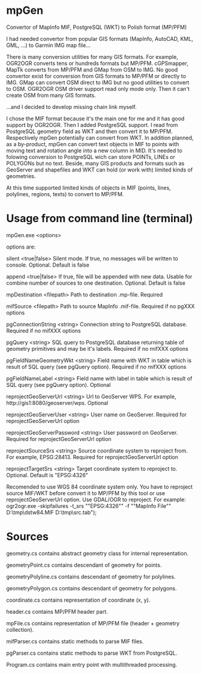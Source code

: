 # mpGen
Convertor of MapInfo MIF, PostgreSQL (WKT) to Polish format (MP/PFM)

I had needed convertor from popular GIS formats (MapInfo, AutoCAD, KML, GML, ...) to Garmin IMG map file...

There is many conversion utilities for many GIS formats.
For example, OGR2OGR converts tens or hundreds formats but MP/PFM.
cGPSmapper, MapTk converts from MP/PFM and GMap from OSM to IMG.
No good convertor exist for conversion from GIS formats to MP/PFM or directly to IMG.
GMap can convert OSM direct to IMG but no good utilities to convert to OSM. OGR2OGR OSM driver support read only mode only. Then it can't create OSM from many GIS formats.

...and I decided to develop missing chain link myself.

I chose the MIF format because it's the main one for me and it has good support by OGR2OGR.
Then I added PostgreSQL support. I read from PostgreSQL geometry field as WKT and then convert it to MP/PFM. Respectively mpGen potentially can convert from WKT.
In addition planned, as a by-product, mpGen can convert text objects in MIF to points with moving text and rotation angle into a new column in MID. It's needed to folowing conversion to PostgreSQL wich can store POINTs, LINEs or POLYGONs but no text. Beside, many GIS products and formats such as GeoServer and shapefiles and WKT can hold (or work with) limited kinds of geometries.

At this time supported limited kinds of objects in MIF (points, lines, polylines, regions, texts) to convert to MP/PFM.

# Usage from command line (terminal)

mpGen.exe \<options\>

options are:

silent \<true|false\>
Silent mode. If true, no messages will be written to console. Optional. Default is false

append \<true|false\>
If true, file will be appended with new data. Usable for combine number of sources to one destination. Optional. Default is false

mpDestination \<filepath\>
Path to destination .mp-file. Required

mifSource \<filepath\>
Path to source MapInfo .mif-file. Required if no pgXXX options

pgConnectionString \<string\>
Connection string to PostgreSQL database. Required if no mifXXX options

pgQuery \<string\>
SQL query to PostgreSQL database returning table of geometry primitives and may be it's labels. Required if no mifXXX options

pgFieldNameGeometryWkt \<string\>
Field name with WKT in table which is result of SQL query (see pgQuery option). Required if no mifXXX options

pgFieldNameLabel \<string\>
Field name with label in table which is result of SQL query (see pgQuery option). Optional

reprojectGeoServerUrl \<string\>
Url to GeoServer WPS. For example, http://gis1:8080/geoserver/wps. Optional

reprojectGeoServerUser \<string\>
User name on GeoServer. Required for reprojectGeoServerUrl option

reprojectGeoServerPassword \<string\>
User password on GeoServer. Required for reprojectGeoServerUrl option

reprojectSourceSrs \<string\>
Source coordinate system to reproject from. For example, EPSG:28413. Required for reprojectGeoServerUrl option

reprojectTargetSrs \<string\>
Target coordinate system to reproject to. Optional. Default is "EPSG:4326"

Recomended to use WGS 84 coordinate system only. You have to reproject source MIF/WKT before convert it to MP/PFM by this tool or use reprojectGeoServerUrl option. Use GDAL/OGR to reproject. For example:
ogr2ogr.exe -skipfailures -t_srs ""EPSG:4326"" -f ""MapInfo File"" D:\\tmp\\dstw84.MIF D:\\tmp\\src.tab");

# Sources
geometry.cs contains abstract geometry class for internal representation.

geometryPoint.cs contains descendant of geometry for points.

geometryPolyline.cs contains descendant of geometry for polylines.

geometryPolygon.cs contains descendant of geometry for polygons.

coordinate.cs contains representation of coordinate (x, y).

header.cs contains MP/PFM header part.

mpFile.cs contains representation of MP/PFM file (header + geometry collection).

mifParser.cs contains static methods to parse MIF files.

pgParser.cs contains static methods to parse WKT from PostgreSQL.

Program.cs contains main entry point with multithreaded processing.
